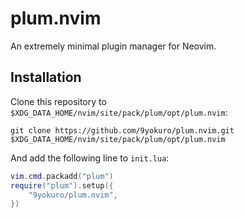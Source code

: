 # plum.nvim
An extremely minimal plugin manager for Neovim.

## Installation
Clone this repository to `$XDG_DATA_HOME/nvim/site/pack/plum/opt/plum.nvim`:
```console
git clone https://github.com/9yokuro/plum.nvim.git $XDG_DATA_HOME/nvim/site/pack/plum/opt/plum.nvim
```

And add the following line to `init.lua`:
```lua
vim.cmd.packadd("plum")
require("plum").setup({
    "9yokuro/plum.nvim",
})
```
